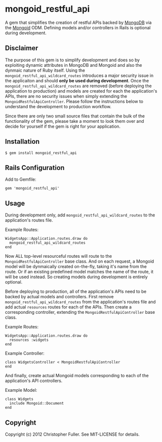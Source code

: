 # mongoid_restful_api

A gem that simplifies the creation of restful APIs backed by [MongoDB](http://mongodb.org) via the [Mongoid](http://mongoid.org) ODM. Defining models and/or controllers in Rails is optional during development.

## Disclaimer

The purpose of this gem is to simplify development and does so by exploiting dynamic attributes in MongoDB and Mongoid and also the dynmaic nature of Ruby itself. Using the `mongoid_restful_api_wildcard_routes` introduces a major security issue in the applicaiton and should **only be used during development**. Once the `mongoid_restful_api_wildcard_routes` are removed (before deploying the application to production) and models are created for each the application's APIs, there are no security issues when simply extending the `MongoidRestfulApiController`. Please follow the instructions below to understand the development to production workflow.

Since there are only two small source files that contain the bulk of the functionality of the gem, please take a moment to look them over and decide for yourself if the gem is right for your application.

## Installation

    $ gem install mongoid_restful_api

## Rails Configuration

Add to Gemfile:

    gem 'mongoid_restful_api'

## Usage

During development only, add `mongoid_restful_api_wildcard_routes` to the application's routes file.

Example Routes:

    WidgetsApp::Application.routes.draw do
      mongoid_restful_api_wildcard_routes
    end

Now ALL top-level resourceful routes will route to the `MongoidRestfulApiController` base class. And on each request, a Mongoid model will be dynmaically created on-the-fly, taking it's name from the route. Or if an existing predefined model matches the name of the route, it will be used instead. So creating models during development is entirely optional.

Before deploying to production, all of the application's APIs need to be backed by actual models and controllers. First remove `mongoid_restful_api_wildcard_routes` from the application's routes file and add actual `resources` routes for each of the APIs. Then create a corresponding controller, extending the `MongoidRestfulApiController` base class.

Example Routes:

    WidgetsApp::Application.routes.draw do
      resources :widgets
    end

Example Controller:

    class WidgetsController < MongoidRestfulApiController
    end

And finally, create actual Mongoid models corresponding to each of the application's API controllers.

Example Model:

    class Widgets
      include Mongoid::Document
    end

## Copyright

Copyright (c) 2012 Christopher Fuller. See MIT-LICENSE for details.
